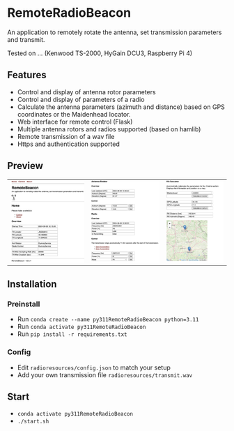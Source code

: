 # RemoteRadioBeacon

An application to remotely rotate the antenna, set transmission parameters and transmit.

Tested on ... (Kenwood TS-2000, HyGain DCU3, Raspberry Pi 4)

## Features

- Control and display of antenna rotor parameters
- Control and display of parameters of a radio
- Calculate the antenna parameters (azimuth and distance) based on GPS coordinates or the Maidenhead locator.
- Web interface for remote control (Flask)
- Multiple antenna rotors and radios supported (based on hamlib)
- Remote transmission of a wav file
- Https and authentication supported

## Preview

<table>
    <tr>
        <td><img src="images/prev1.png" style="max-height:300px"></td>
        <td><img src="images/prev2.png" style="max-height:300px"></td>
        <td><img src="images/prev3.png" style="max-height:300px"></td>
    </tr>
</table>

## Installation

### Preinstall

- Run `conda create --name py311RemoteRadioBeacon python=3.11`
- Run `conda activate py311RemoteRadioBeacon`
- Run `pip install -r requirements.txt`

### Config

- Edit `radioresources/config.json` to match your setup
- Add your own transmission file `radioresources/transmit.wav`

## Start

- `conda activate py311RemoteRadioBeacon`
- `./start.sh`